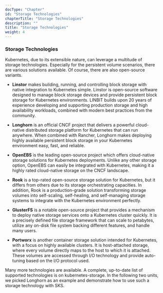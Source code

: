 ```yaml
---
docType: "Chapter"
id: "Storage Technologies"
chapterTitle: "Storage Technologies"
description: ""
title: "Storage Technologies"
weight: 4
---
```


### **Storage Technologies**

Kubernetes, due to its extensible nature, can leverage a multitude of storage technologies. Especially for the persistent volume scenarios, there are various solutions available. Of course, there are also open-source variants.

- **Linstor** makes building, running, and controlling block storage with native integration to Kubernetes simple. Linstor is open-source software designed to manage block storage devices and provide persistent block storage for Kubernetes environments. LINBIT builds upon 20 years of experience developing and supporting production storage and high availability workloads, combined with modern best practices from the community.

- **Longhorn** is an official CNCF project that delivers a powerful cloud-native distributed storage platform for Kubernetes that can run anywhere. When combined with Rancher, Longhorn makes deploying highly available persistent block storage in your Kubernetes environment easy, fast, and reliable.

- **OpenEBS** is the leading open-source project which offers cloud-native storage solutions for Kubernetes deployments. Unlike any other storage option, OpenEBS can easily be integrated with Kubernetes, making it a highly rated cloud-native storage on the CNCF landscape.

- **Rook** is a top-rated open-source storage solution for Kubernetes, but it differs from others due to its storage orchestrating capacities. In addition, Rook is a production-grade solution transforming storage volumes into self-scaling, self-healing, and self-managing storage systems to integrate with the Kubernetes environment perfectly.

- **GlusterFS** is a notable open-source project that provides a mechanism to deploy native storage services onto a Kubernetes cluster quickly. It is a precisely defined file storage framework that can scale to petabytes, utilize any on-disk file system backing different features, and handle many users.

- **Portworx** is another container storage solution intended for Kubernetes, with a focus on highly available clusters. It is host-attached storage, where every volume directly maps to the host to which it is attached. These volumes are accessed through I/O technology and provide auto-tuning based on the I/O protocol used.

Many more technologies are available. A complete, up-to-date list of supported technologies is on kubernetes-storage. In the following two units, we picked Longhorn as an example and demonstrate how to use such a storage technology with SKS.

